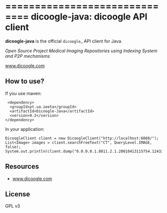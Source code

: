 ==============================
dicoogle-java: dicoogle API client
==============================

**dicoogle-java** is the official `dicoogle`_ API client for Java.

*Open Source Project Medical Imaging Repositories using Indexing System and P2P mechanisms*

www.dicoogle.com


How to use? 
---------

If you use maven: 
```
 <dependency>
  <groupId>pt.ua.ieeta</groupId>
  <artifactId>Dicoogle-Java</artifactId>
  <version>0.2</version>
</dependency>
```

In your application: 
```
DicoogleClient client = new DicoogleClient("http://localhost:6060/");
List<Image> images = client.searchFreeText("CT", QueryLevel.IMAGE, false);
System.out.println(client.dump("0.0.0.0.1.8811.2.1.20010413115754.12432"));
```




Resources
---------

* www.dicoogle.com

License
-------

GPL v3


